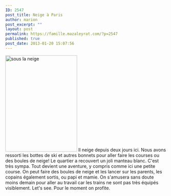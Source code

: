 ```yaml
---
ID: 2547
post_title: Neige à Paris
author: marion
post_excerpt: ""
layout: post
permalink: https://famille.mazaleyrat.com/?p=2547
published: true
post_date: 2013-01-20 15:07:56
---
```

<a href="http://famille.mazaleyrat.com/wp-content/uploads/2013/01/wpid-IMG_20130120_120304.jpg"><img src="http://famille.mazaleyrat.com/wp-content/uploads/2013/01/wpid-IMG_20130120_120304-224x300.jpg" alt="sous la neige" width="224" height="300" class="alignleft size-medium wp-image-2546" /></a> Il neige depuis deux jours ici. Nous avons ressorti les bottes de ski et autres bonnets pour aller faire les courses ou des boules de neige! Le quartier a recouvert un joli manteau blanc. C'est très sympa. 
Tout devient une aventure, y compris comme ici une petite course. 
On peut faire des boules de neige et les lancer sur les parents, les copains également sortis, ou papi et mamie. On s'amusera sans doute moins demain pour aller au travail car les trains ne sont pas très équipés visiblement. Let's see. Pour le moment on profite.